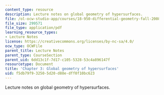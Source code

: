 ```yaml
---
content_type: resource
description: Lecture notes on global geometry of hypersurfaces.
file: /ol-ocw-studio-app/courses/18-950-differential-geometry-fall-2008/f5db79f932505d20d88edff0f10bc623_ch3_revised.pdf
file_size: 299571
file_type: application/pdf
learning_resource_types:
- Lecture Notes
license: https://creativecommons.org/licenses/by-nc-sa/4.0/
ocw_type: OCWFile
parent_title: Lecture Notes
parent_type: CourseSection
parent_uid: 6dd13c1f-7d17-c105-5328-53c4a896147f
resourcetype: Document
title: 'Chapter 3: Global geometry of hypersurfaces'
uid: f5db79f9-3250-5d20-d88e-dff0f10bc623
---
```

Lecture notes on global geometry of hypersurfaces.